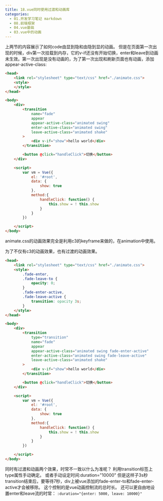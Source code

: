 ```yaml
---
title: 18.vue同时使用过渡和动画库
categories:
  - 01.开发学习笔记 markdown
  - 08.前端框架
  - 04.vue基础
  - 03.vue中的动画
---
```


上两节的内容展示了如何code由显到隐和由隐到显的动画。
但是在页面第一次出现的时候，div第一次挂载到内存，它的v-if还没有开始切换，enter和leave到动画未生效。第一次出现是没有动画的，为了第一次出现和刷新页面也有动画，添加appear-active-class:

```html
<head>
    <link rel="stylesheet" type="text/css" href="./animate.css">
    <style>
    </style>
</head>

<body>
    <div>
        <transition 
            name="fade"
            appear
            appear-active-class="animated swing"
            enter-active-class="animated swing"
            leave-active-class="animated shake"
        >
            <div v-if="show">hello world</div>
        </transition>

        <button @click="handleClick">切换</button>
    </div>

    <script>
        var vm = Vue({
            el: '#root',
            data: {
                show: true
            },
            method:{
                handleClick: function() {
                    this.show = ! this.show
                }
            }
        })

    </script>
</body>
```

animate.css的动画效果完全是利用c3的keyframe来做的，在animation中使用。

为了不仅有c3的动画效果，也有过渡的动画效果。

```html
<head>
    <link rel="stylesheet" type="text/css" href="./animate.css">
    <style>
        .fade-enter,
        .fade-leave-to {
            opacity: 0;
        }
        .fade-enter-active,
        .fade-leave-active {
            transition: opacity 3s;
        }
    </style>
</head>

<body>
    <div>
        <transition 
            type="transition"
            name="fade"
            appear
            appear-active-class="animated swing fade-enter-active"
            enter-active-class="animated swing fade-leave-active"
            leave-active-class="animated shake"
        >
            <div v-if="show">hello world</div>
        </transition>

        <button @click="handleClick">切换</button>
    </div>

    <script>
        var vm = Vue({
            el: '#root',
            data: {
                show: true
            },
            method:{
                handleClick: function() {
                    this.show = ! this.show
                }
            }
        })

    </script>
</body>
```

同时有过渡和动画两个效果，时常不一致以什么为准呢？
利用transition标签上type属性手动确定。
或者手动设定时间:duration="10000"
但是这样子3s秒transition结束后，要等待7秒，div上被vue添加的fade-enter-to和fade-enter-active才会被移除。
这个控制的是vue动画控制流的总时长。
还可以更自由地设置enter和leave流的时常：
` :duration="{enter: 5000, leave: 10000}" `